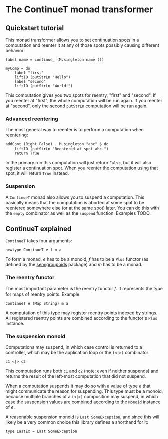 The ContinueT monad transformer
===============================

Quickstart tutorial
-------------------

This monad transformer allows you to set continuation spots in a
computation and reenter it at any of those spots possibly causing
different behavior:

    label name = continue_ (M.singleton name ())

    myComp = do
        label "first"
        liftIO (putStrLn "Hello")
        label "second"
        liftIO (putStrLn "World!")

This computation gives you two spots for reentry, "first" and "second".
If you reenter at "first", the whole computation will be run again.  If
you reenter at "second", only the second `putStrLn` computation will be
run again.


### Advanced reentering

The most general way to reenter is to perform a computation when
reentering:

    addCont (Right False) . M.singleton "abc" $ do
        liftIO (putStrLn "Reentered at spot abc.")
        return True

In the primary run this computation will just return `False`, but it
will also register a continuation spot.  When you reenter the
computation using that spot, it will return `True` instead.


### Suspension

A `ContinueT` monad also allows you to suspend a computation.  This
basically means that the computation is aborted at some spot to be
reentered somewhere else (or at the same spot) later.  You can do this
with the `empty` combinator as well as the `suspend` function.  Examples
TODO.


ContinueT explained
-------------------

`ContinueT` takes four arguments:

    newtype ContinueT e f m a

To form a monad, *e* has to be a monoid, *f* has to be a `Plus` functor
(as defined by the [semigroupoids] package) and *m* has to be a monad.


### The reentry functor

The most important parameter is the reentry functor *f*.  It represents
the type for maps of reentry points.  Example:

    ContinueT e (Map String) m a

A computation of this type may register reentry points indexed by
strings.  All registered reentry points are combined according to the
functor's `Plus` instance.


### The suspension monoid

Computations may suspend, in which case control is returned to a
controller, which may be the application loop or the `(<|>)` combinator:

    c1 <|> c2

This computation runs both `c1` and `c2` (note: even if neither
suspends) and returns the result of the left-most computation that did
not suspend.

When a computation suspends it may do so with a value of type *e* that
might communicate the reason for suspending.  This type must be a
monoid, because multiple branches of a `(<|>)` composition may suspend,
in which case the suspension values are combined according to the
`Monoid` instance of *e*.

A reasonable suspension monoid is `Last SomeException`, and since this
will likely be a very common choice this library defines a shorthand for
it:

    type LastEx = Last SomeException


[semigroupoids]: <http://hackage.haskell.org/package/semigroupoids>
